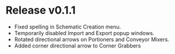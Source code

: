 # Release v0.1.1

- Fixed spelling in Schematic Creation menu.
- Temporarily disabled Import and Export popup windows.
- Rotated directional arrows on Portioners and Conveyor Mixers.
- Added corner directional arrow to Corner Grabbers